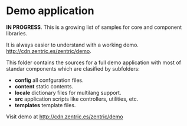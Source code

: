 # Demo application

**IN PROGRESS**. This is a growing list of samples for core and component libraries.

It is always easier to understand with a working demo. http://cdn.zentric.es/zentric/demo.

This folder  contains the sources for a full demo application with most of standar components which are clasified by subfolders:

- **config** all confguration files.
- **content** static contents.
- **locale** dictionary files for multilang support.
- **src** application scripts like controllers, utilities, etc.
- **templates** template files.

Visit demo at http://cdn.zentric.es/zentric/demo
